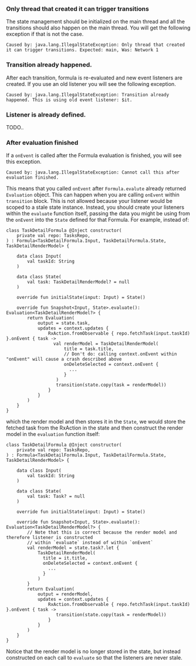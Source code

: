 
### Only thread that created it can trigger transitions
The state management should be initialized on the main thread and all the transitions should also happen on the main thread. You 
will get the following exception if that is not the case.
```
Caused by: java.lang.IllegalStateException: Only thread that created it can trigger transitions. Expected: main, Was: Network 1
```

### Transition already happened.
After each transition, formula is re-evaluated and new event listeners are created. If you use an old listener
you will see the following exception.
```
Caused by: java.lang.IllegalStateException: Transition already happened. This is using old event listener: $it.
```

### Listener is already defined.
TODO..

### After evaluation finished
If a `onEvent` is called after the Formula evaluation is finished, you will see this exception.
```
Caused by: java.lang.IllegalStateException: Cannot call this after evaluation finished.
```
This means that you called `onEvent` after `Formula.evalute` already returned `Evaluation`
object. This can happen when you are calling `onEvent` within `transition` block. This is not 
allowed because your listener would be scoped to a stale state instance. Instead, you should 
create your listeners within the `evaluate` function itself, passing the data you might be 
using from the `onEvent` into the `State` defined for that Formula. For example, instead of:
```
class TaskDetailFormula @Inject constructor(
    private val repo: TasksRepo,
) : Formula<TaskDetailFormula.Input, TaskDetailFormula.State, TaskDetailRenderModel> {

    data class Input(
        val taskId: String
    )

    data class State(
        val task: TaskDetailRenderModel? = null
    )

    override fun initialState(input: Input) = State()

    override fun Snapshot<Input, State>.evaluate(): Evaluation<TaskDetailRenderModel?> {
        return Evaluation(
            output = state.task,
            updates = context.updates {
                RxAction.fromObservable { repo.fetchTask(input.taskId) }.onEvent { task ->
                  val renderModel = TaskDetailRenderModel(
                      title = task.title,
                      // Don't do: calling context.onEvent within "onEvent" will cause a crash described above
                      onDeleteSelected = context.onEvent {
                        ...
                      }
                   )
                   transition(state.copy(task = renderModel))
                }
            }
        )
    }
}
```
which the render model and then stores it in the `State`, we would store the fetched task from the RxAction in
the state and then construct the render model in the `evaluation` function itself:
```
class TaskDetailFormula @Inject constructor(
    private val repo: TasksRepo,
) : Formula<TaskDetailFormula.Input, TaskDetailFormula.State, TaskDetailRenderModel> {

    data class Input(
        val taskId: String
    )

    data class State(
        val task: Task? = null
    )

    override fun initialState(input: Input) = State()

    override fun Snapshot<Input, State>.evaluate(): Evaluation<TaskDetailRenderModel?> {
        // Note that this is correct because the render model and therefore listener is constructed
        // within `evaluate` instead of within `onEvent`
        val renderModel = state.task?.let {
            TaskDetailRenderModel(
              title = it.title,
              onDeleteSelected = context.onEvent {
                ...
              }
            )
        }
        return Evaluation(
            output = renderModel,
            updates = context.updates {
                RxAction.fromObservable { repo.fetchTask(input.taskId) }.onEvent { task ->
                   transition(state.copy(task = renderModel))
                }
            }
        )
    }
}
```
Notice that the render model is no longer stored in the state, but instead constructed on each
call to `evaluate` so that the listeners are never stale.